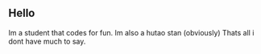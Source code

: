 ## Hello

Im a student that codes for fun.
Im also a hutao stan (obviously)
Thats all i dont have much to say.
